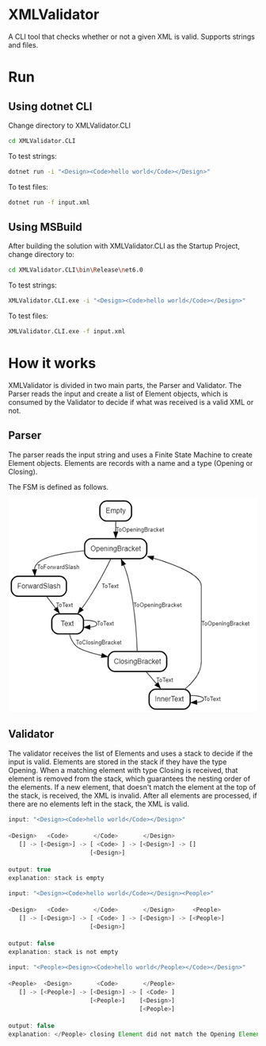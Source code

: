 # XMLValidator
A CLI tool that checks whether or not a given XML is valid. Supports strings and files.

# Run
## Using dotnet CLI
Change directory to XMLValidator.CLI
```bash
cd XMLValidator.CLI
```
To test strings:
```bash
dotnet run -i "<Design><Code>hello world</Code></Design>"
```
To test files:
```bash
dotnet run -f input.xml
```

## Using MSBuild
After building the solution with XMLValidator.CLI as the Startup Project, change directory to:
```bash
cd XMLValidator.CLI\bin\Release\net6.0
```
To test strings:
```bash
XMLValidator.CLI.exe -i "<Design><Code>hello world</Code></Design>"
```
To test files:
```bash
XMLValidator.CLI.exe -f input.xml
```

# How it works
XMLValidator is divided in two main parts, the Parser and Validator.
The Parser reads the input and create a list of Element objects, which is consumed by the Validator to decide if what was received is a valid XML or not.

## Parser
The parser reads the input string and uses a Finite State Machine to create Element objects. Elements are records with a name and a type (Opening or Closing).

The FSM is defined as follows.

![StateMachine](/images/element-parser-state-machine.png)

## Validator
The validator receives the list of Elements and uses a stack to decide if the input is valid. Elements are stored in the stack if they have the type Opening. When a matching element with type Closing is received, that element is removed from the stack, which guarantees the nesting order of the elements. If a new element, that doesn't match the element at the top of the stack, is received, the XML is invalid. After all elements are processed, if there are no elements left in the stack, the XML is valid.
```javascript
input: "<Design><Code>hello world</Code></Design>"

<Design>   <Code>       </Code>       </Design>
   [] -> [<Design>] -> [ <Code> ] -> [<Design>] -> []
                       [<Design>]

output: true
explanation: stack is empty
```

```javascript
input: "<Design><Code>hello world</Code></Design><People>"

<Design>   <Code>       </Code>       </Design>     <People>
   [] -> [<Design>] -> [ <Code> ] -> [<Design>] -> [<People>]
                       [<Design>]

output: false
explanation: stack is not empty
```

```javascript
input: "<People><Design><Code>hello world</People></Code></Design>"

<People>  <Design>       <Code>       </People>     
   [] -> [<People>] -> [<Design>] -> [ <Code> ]
                       [<People>]    [<Design>] 
                                     [<People>] 

output: false
explanation: </People> closing Element did not match the Opening Element <Code> at the top of the stack
```
